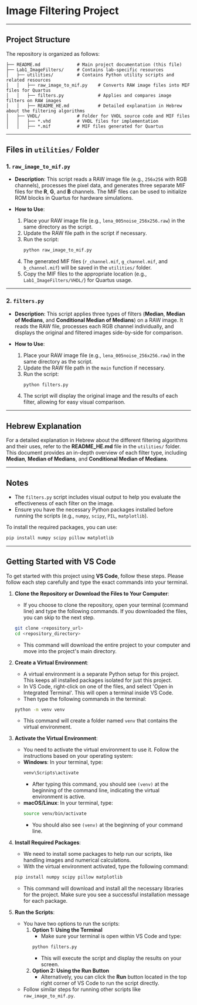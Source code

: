 # Image Filtering Project


---

## Project Structure
The repository is organized as follows:

```
├── README.md              # Main project documentation (this file)
├── Lab1_ImageFilters/     # Contains lab-specific resources
│   ├── utilities/         # Contains Python utility scripts and related resources
│   │   ├── raw_image_to_mif.py    # Converts RAW image files into MIF files for Quartus
│   │   ├── filters.py             # Applies and compares image filters on RAW images
│   │   ├── README_HE.md           # Detailed explanation in Hebrew about the filtering algorithms
│   ├── VHDL/              # Folder for VHDL source code and MIF files
│   │   ├── *.vhd          # VHDL files for implementation
│   │   ├── *.mif          # MIF files generated for Quartus
```

---

## Files in `utilities/` Folder

### 1. `raw_image_to_mif.py`
- **Description**:
  This script reads a RAW image file (e.g., `256x256` with RGB channels), processes the pixel data, and generates three separate MIF files for the **R**, **G**, and **B** channels. The MIF files can be used to initialize ROM blocks in Quartus for hardware simulations.

- **How to Use**:
  1. Place your RAW image file (e.g., `lena_005noise_256x256.raw`) in the same directory as the script.
  2. Update the RAW file path in the script if necessary.
  3. Run the script:
     ```bash
     python raw_image_to_mif.py
     ```
  4. The generated MIF files (`r_channel.mif`, `g_channel.mif`, and `b_channel.mif`) will be saved in the `utilities/` folder.
  5. Copy the MIF files to the appropriate location (e.g., `Lab1_ImageFilters/VHDL/`) for Quartus usage.

---

### 2. `filters.py`
- **Description**:
  This script applies three types of filters (**Median**, **Median of Medians**, and **Conditional Median of Medians**) on a RAW image. It reads the RAW file, processes each RGB channel individually, and displays the original and filtered images side-by-side for comparison.

- **How to Use**:
  1. Place your RAW image file (e.g., `lena_005noise_256x256.raw`) in the same directory as the script.
  2. Update the RAW file path in the `main` function if necessary.
  3. Run the script:
     ```bash
     python filters.py
     ```
  4. The script will display the original image and the results of each filter, allowing for easy visual comparison.

---

## Hebrew Explanation
For a detailed explanation in Hebrew about the different filtering algorithms and their uses, refer to the **README_HE.md** file in the `utilities/` folder. This document provides an in-depth overview of each filter type, including **Median**, **Median of Medians**, and **Conditional Median of Medians**.

---

## Notes
- The `filters.py` script includes visual output to help you evaluate the effectiveness of each filter on the image.
- Ensure you have the necessary Python packages installed before running the scripts (e.g., `numpy`, `scipy`, `PIL`, `matplotlib`).

To install the required packages, you can use:
```bash
pip install numpy scipy pillow matplotlib
```

---

## Getting Started with VS Code
To get started with this project using **VS Code**, follow these steps. Please follow each step carefully and type the exact commands into your terminal.

1. **Clone the Repository or Download the Files to Your Computer**:
   - If you choose to clone the repository, open your terminal (command line) and type the following commands. If you downloaded the files, you can skip to the next step.
   ```bash
   git clone <repository_url>
   cd <repository_directory>
   ```
   - This command will download the entire project to your computer and move into the project's main directory.

2. **Create a Virtual Environment**:
   - A virtual environment is a separate Python setup for this project. This keeps all installed packages isolated for just this project.
   - In VS Code, right-click on one of the files, and select 'Open in Integrated Terminal'. This will open a terminal inside VS Code.
   - Then type the following commands in the terminal:
   ```bash
   python -m venv venv
   ```
   - This command will create a folder named `venv` that contains the virtual environment.

3. **Activate the Virtual Environment**:
   - You need to activate the virtual environment to use it. Follow the instructions based on your operating system:
   - **Windows**: In your terminal, type:
     ```bash
     venv\Scripts\activate
     ```
     - After typing this command, you should see `(venv)` at the beginning of the command line, indicating the virtual environment is active.
   - **macOS/Linux**: In your terminal, type:
     ```bash
     source venv/bin/activate
     ```
     - You should also see `(venv)` at the beginning of your command line.

4. **Install Required Packages**:
   - We need to install some packages to help run our scripts, like handling images and numerical calculations.
   - With the virtual environment activated, type the following command:
   ```bash
   pip install numpy scipy pillow matplotlib
   ```
   - This command will download and install all the necessary libraries for the project. Make sure you see a successful installation message for each package.

5. **Run the Scripts**:
   - You have two options to run the scripts:
     1. **Option 1: Using the Terminal**
        - Make sure your terminal is open within VS Code and type:
        ```bash
        python filters.py
        ```
        - This will execute the script and display the results on your screen.
     2. **Option 2: Using the Run Button**
        - Alternatively, you can click the **Run** button located in the top right corner of VS Code to run the script directly.
   - Follow similar steps for running other scripts like `raw_image_to_mif.py`.

